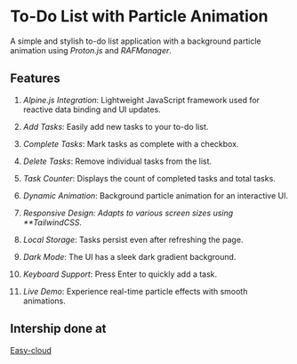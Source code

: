 # To-Do List with Particle Animation

A simple and stylish to-do list application with a background particle animation using _Proton.js_ and _RAFManager_.

## Features

1. _Alpine.js Integration_: Lightweight JavaScript framework used for reactive data binding and UI updates.

2. _Add Tasks_: Easily add new tasks to your to-do list.
3. _Complete Tasks_: Mark tasks as complete with a checkbox.
4. _Delete Tasks_: Remove individual tasks from the list.
5. _Task Counter_: Displays the count of completed tasks and total tasks.
6. _Dynamic Animation_: Background particle animation for an interactive UI.
7. _Responsive Design: Adapts to various screen sizes using \*\*TailwindCSS_.
8. _Local Storage_: Tasks persist even after refreshing the page.
9. _Dark Mode_: The UI has a sleek dark gradient background.
10. _Keyboard Support_: Press Enter to quickly add a task.
11. _Live Demo_: Experience real-time particle effects with smooth animations.

## Intership done at

[Easy-cloud](https://www.easy-cloud.in/)
